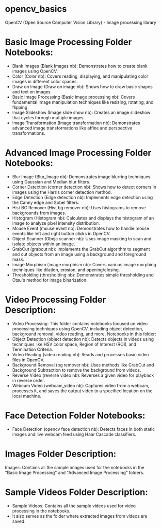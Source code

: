 # opencv_basics
OpenCV (Open Source Computer Vision Library) - Image processing library

# Basic Image Processing Folder Notebooks:
- Blank Images (Blank Images nb): Demonstrates how to create blank images using OpenCV.
- Color (Color nb): Covers reading, displaying, and manipulating color images in different color spaces.
- Draw on Image (Draw on image nb): Shows how to draw basic shapes and text on images.
- Basic Image Processing (Basic image processing nb): Covers fundamental image manipulation techniques like resizing, rotating, and flipping.
- Image Slideshow (Image slide show nb): Creates an image slideshow that cycles through multiple images.
- Image Transformation (Image transformation nb): Demonstrates advanced image transformations like affine and perspective transformations.

# Advanced Image Processing Folder Notebooks:
- Blur Image (Blur_Image nb): Demonstrates image blurring techniques using Gaussian and Median blur filters.
- Corner Detection (corner detection nb): Shows how to detect corners in images using the Harris corner detection method.
- Edge Detection (Edge detection nb): Implements edge detection using the Canny edge and Sobel filters.
- Hist BG Remover (Hist bg remover nb): Uses histograms to remove backgrounds from images.
- Histogram (Histogram nb): Calculates and displays the histogram of an image to analyze pixel intensity distribution.
- Mouse Event (mouse event nb): Demonstrates how to handle mouse events like left and right button clicks in OpenCV.
- Object Scanner (Obejc scanner nb): Uses image masking to scan and isolate objects within an image.
- GrabCut (grabcut nb): Implements the GrabCut algorithm to segment and cut objects from an image using a background and foreground mask.
- Image Morphism (image morphism nb): Covers various image morphing techniques like dilation, erosion, and opening/closing.
- Thresholding (thresholding nb): Demonstrates simple thresholding and Otsu's method for image binarization.

# Video Processing Folder Description:
- Video Processing: This folder contains notebooks focused on video processing techniques using OpenCV, including object detection, background removal, video reading, and more.
Notebooks in this folder:
- Object Detection (object detection nb): Detects objects in videos using techniques like HSV color space, Region of Interest (ROI), and Termination Criteria.
- Video Reading (video reading nb): Reads and processes basic video files in OpenCV.
- Background Removal (bg remover nb): Uses methods like GrabCut and Background Subtraction to remove the background from videos.
- Reverse Video (reverse video nb): Reverses a given video for playback in reverse order.
- Webcam Video (webcam_video nb): Captures video from a webcam, processes it, and saves the output video to a specified location on the local machine.

# Face Detection Folder Notebooks:
- Face Detection (opencv face detection nb): Detects faces in both static images and live webcam feed using Haar Cascade classifiers.

# Images Folder Description:
Images: Contains all the sample images used for the notebooks in the "Basic Image Processing" and "Advanced Image Processing" folders.

# Sample Videos Folder Description:
- Sample Videos: Contains all the sample videos used for video processing in the notebooks. 
- It also serves as the folder where extracted images from videos are saved.


